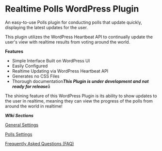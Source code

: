 Realtime Polls WordPress Plugin
=================
An easy-to-use Polls plugin for conducting polls that update quickly, displaying the latest updates for the user.

This plugin utilizes the WordPress Heartbeat API to continually update the user's view with realtime results from voting around the world.

**Features**

- Simple Interface Built on WordPress UI
- Easily Configured
- Realtime Updating via WordPress Heartbeat API
- Generates no CSS Files
- Thorough documentation***This Plugin is under development and not ready for release***å

The shining feature of this WordPress Plugin is its ability to show updates to the user in realtime, meaning they can view the progress of the polls from around the world in realtime!

***WIki Sections***

[General Settings]( https://github.com/johnregan3/realtime-polls/wiki/General-Options, "General Settings")

[Polls Settings]( https://github.com/johnregan3/realtime-polls/wiki/Polls-Settings-Page, "Polls Settings")

[Frequently Asked Questions (FAQ)](https://github.com/johnregan3/realtime-polls/wiki/FAQ "Frequently Asked Questions")
